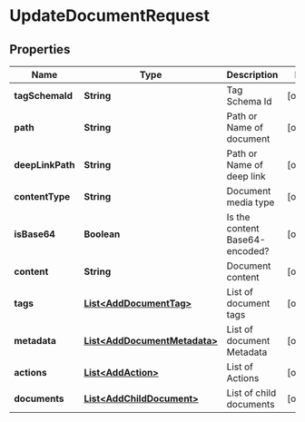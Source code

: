 

# UpdateDocumentRequest


## Properties

| Name | Type | Description | Notes |
|------------ | ------------- | ------------- | -------------|
|**tagSchemaId** | **String** | Tag Schema Id |  [optional] |
|**path** | **String** | Path or Name of document |  [optional] |
|**deepLinkPath** | **String** | Path or Name of deep link |  [optional] |
|**contentType** | **String** | Document media type |  [optional] |
|**isBase64** | **Boolean** | Is the content Base64-encoded? |  [optional] |
|**content** | **String** | Document content |  [optional] |
|**tags** | [**List&lt;AddDocumentTag&gt;**](AddDocumentTag.md) | List of document tags |  [optional] |
|**metadata** | [**List&lt;AddDocumentMetadata&gt;**](AddDocumentMetadata.md) | List of document Metadata |  [optional] |
|**actions** | [**List&lt;AddAction&gt;**](AddAction.md) | List of Actions |  [optional] |
|**documents** | [**List&lt;AddChildDocument&gt;**](AddChildDocument.md) | List of child documents |  [optional] |



